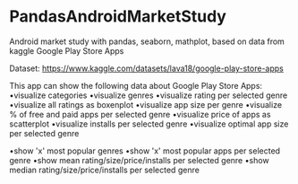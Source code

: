# PandasAndroidMarketStudy
Android market study with pandas, seaborn, mathplot, based on data from kaggle Google Play Store Apps

Dataset: https://www.kaggle.com/datasets/lava18/google-play-store-apps

This app can show the following data about Google Play Store Apps: •visualize categories •visualize genres •visualize rating per selected genre •visualize all ratings as boxenplot •visualize app size per genre •visualize % of free and paid apps per selected genre •visualize price of apps as scatterplot •visualize installs per selected genre •visualize optimal app size per selected genre

•show 'x' most popular genres •show 'x' most popular apps per selected genre •show mean rating/size/price/installs per selected genre •show median rating/size/price/installs per selected genre
